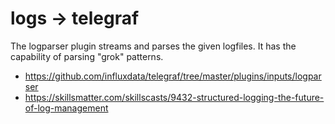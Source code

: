 # logs -> telegraf

The logparser plugin streams and parses the given logfiles.
It has the capability of parsing "grok" patterns.

* https://github.com/influxdata/telegraf/tree/master/plugins/inputs/logparser
* https://skillsmatter.com/skillscasts/9432-structured-logging-the-future-of-log-management
